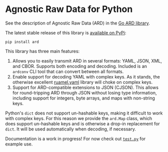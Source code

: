 Agnostic Raw Data for Python
============================

See the description of Agnostic Raw Data (ARD) in the
[Go ARD library](https://github.com/tliron/kutil/tree/main/ard).

The latest stable release of this library is
[available on PyPi](https://pypi.org/project/ard/):

    pip install ard

This library has three main features:

1. Allows you to easily transmit ARD in several formats: YAML, JSON, XML, and
   CBOR. Supports both encoding and decoding. Included is an `ardconv` CLI
   tool that can convert between all formats.
2. Enable support for decoding YAML with complex keys. As it stands, the
   otherwise excellent [ruamel.yaml](https://pypi.org/project/ruamel.yaml/)
   library will choke on complex keys.
3. Support for ARD-compatible extensions to JSON (CJSON). This allows for
   round-tripping ARD through JSON without losing type information, including
   support for integers, byte arrays, and maps with non-string keys.

Python's `dict` does not support un-hashable keys, making it difficult to work
with complex keys. For this reason we provide the `ard.Map` class, which does
support un-hashable keys and is otherwise a drop-in replacement for `dict`. It
will be used automatically when decoding, if necessary.

Documentation is a work in progress! For now check out [`test.py`](test.py)
for example use.
